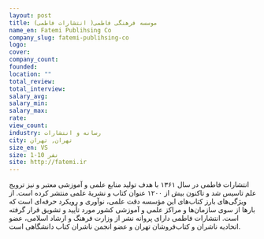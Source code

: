 ```yaml
---
layout: post
title: موسسه فرهنگی فاطمی( انتشارات فاطمی)
name_en: Fatemi Publihsing Co
company_slug: fatemi-publihsing-co
logo: 
cover: 
company_count:
founded:
location: ""
total_review: 
total_interview: 
salary_avg: 
salary_min: 
salary_max: 
rate: 
view_count: 
industry: رسانه و انتشارات
city: تهران, تهران
size_en: VS
size: 1-10 نفر
site: http://fatemi.ir
---
```


انتشارات فاطمی در سال ۱۳۶۱ با هدف تولید منابع علمی و آموزشی معتبر و نیز ترویج علم تاسیس شد و تاکنون بیش از ۱۲۰۰ عنوان کتاب و نشریۀ علمی منتشر کرده است. از ویژگی‌های بارز کتاب‌های این مؤسسه دقت علمی، نوآوری و رویکرد حرفه‌ای است که بارها از سوی سازمان‌ها و مراکز علمی و آموزشی کشور مورد تأیید و تشویق قرار گرفته است. انتشارات فاطمی دارای پروانه نشر از وزارت فرهنگ و ارشاد اسلامی، عضو اتحادیه ناشران و کتاب‌فروشان تهران و عضو انجمن ناشران کتاب دانشگاهی است.
